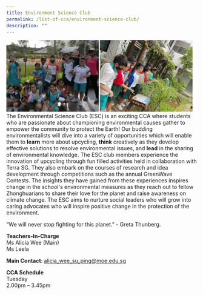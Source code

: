```yaml
---
title: Environment Science Club
permalink: /list-of-cca/environment-science-club/
description: ""
---
```

![](/images/CCAs/2023%20ee%20cca.gif)
The Environmental Science Club (ESC) is an exciting CCA where students who are passionate about championing environmental causes gather to empower the community to protect the Earth! Our budding environmentalists will dive into a variety of opportunities which will enable them to **learn** more about upcycling, **think** creatively as they develop effective solutions to resolve environmental issues, and **lead** in the sharing of environmental knowledge. The ESC club members experience the innovation of upcycling through fun filled activities held in collaboration with Terra SG. They also embark on the courses of research and idea development through competitions such as the annual GreenWave Contests. The insights they have gained from these experiences inspires change in the school's environmental measures as they reach out to fellow Zhonghuarians to share their love for the planet and raise awareness on climate change. The ESC aims to nurture social leaders who will grow into caring advocates who will inspire positive change in the protection of the environment.

“We will never stop fighting for this planet.” - Greta Thunberg.

**Teachers-In-Charge**
<br>Ms Alicia Wee (Main)
<br>Ms Leela

**Main Contact**: alicia_wee_su_ping@moe.edu.sg

**CCA Schedule**
<br>Tuesday
<br>2.00pm – 3.45pm
